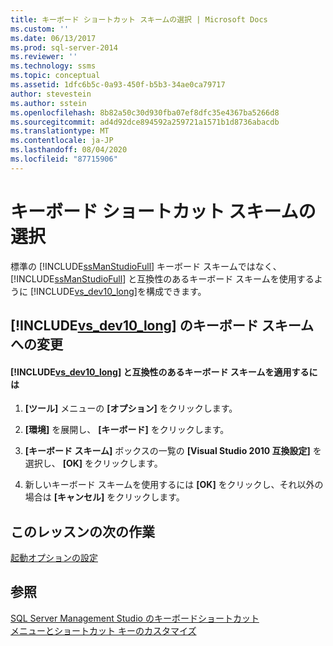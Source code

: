 ```yaml
---
title: キーボード ショートカット スキームの選択 | Microsoft Docs
ms.custom: ''
ms.date: 06/13/2017
ms.prod: sql-server-2014
ms.reviewer: ''
ms.technology: ssms
ms.topic: conceptual
ms.assetid: 1dfc6b5c-0a93-450f-b5b3-34ae0ca79717
author: stevestein
ms.author: sstein
ms.openlocfilehash: 8b82a50c30d930fba07ef8dfc35e4367ba5266d8
ms.sourcegitcommit: ad4d92dce894592a259721a1571b1d8736abacdb
ms.translationtype: MT
ms.contentlocale: ja-JP
ms.lasthandoff: 08/04/2020
ms.locfileid: "87715906"
---
```

# <a name="select-the-keyboard-shortcut-scheme"></a>キーボード ショートカット スキームの選択
  標準の [!INCLUDE[ssManStudioFull](../../includes/ssmanstudiofull-md.md)] キーボード スキームではなく、 [!INCLUDE[ssManStudioFull](../../includes/ssmanstudiofull-md.md)] と互換性のあるキーボード スキームを使用するように [!INCLUDE[vs_dev10_long](../../includes/vs-dev10-long-md.md)]を構成できます。  
  
## <a name="changing-to-the-vs_dev10_long-keyboard-scheme"></a>[!INCLUDE[vs_dev10_long](../../includes/vs-dev10-long-md.md)] のキーボード スキームへの変更  
  
#### <a name="to-apply-vs_dev10_long-compatible-keyboard-scheme"></a>[!INCLUDE[vs_dev10_long](../../includes/vs-dev10-long-md.md)] と互換性のあるキーボード スキームを適用するには  
  
1.  **[ツール]** メニューの **[オプション]** をクリックします。  
  
2.  **[環境]** を展開し、 **[キーボード]** をクリックします。  
  
3.  **[キーボード スキーム]** ボックスの一覧の **[Visual Studio 2010 互換設定]** を選択し、 **[OK]** をクリックします。  
  
4.  新しいキーボード スキームを使用するには **[OK]** をクリックし、それ以外の場合は **[キャンセル]** をクリックします。  
  
## <a name="next-task-in-lesson"></a>このレッスンの次の作業  
 [起動オプションの設定](lesson-1-7-set-the-startup-options.md)  
  
## <a name="see-also"></a>参照  
 [SQL Server Management Studio のキーボードショートカット](../sql-server-management-studio-keyboard-shortcuts.md)   
 [メニューとショートカット キーのカスタマイズ](../customize-menus-and-shortcut-keys.md)  
  
  
